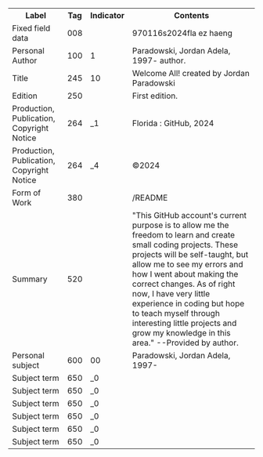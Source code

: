 <table>
  <tr>
    <th>Label</th>
    <th>Tag</th>
    <th>Indicator</th>
    <th>Contents</th>
  </tr>
  <tr>
    <td>Fixed field data</td>
    <td>008</td>
    <td></td>
    <td>970116s2024fla ez  haeng</td>
  </tr>
  <tr>
    <td>Personal Author</td>
    <td>100</td>
    <td>1</td>
    <td>Paradowski, Jordan Adela, 1997- author.</td>
  </tr>
  <tr>
    <td>Title</td>
    <td>245</td>
    <td>10</td>
    <td>Welcome All! created by Jordan Paradowski</td>
  </tr>
  <tr>
    <td>Edition</td>
    <td>250</td>
    <td></td>
    <td>First edition.</td>
  </tr>
  <tr>
    <td>Production, Publication, Copyright Notice</td>
    <td>264</td>
    <td>_1</td>
    <td>Florida : GitHub, 2024</td>
  </tr>
  <tr>
    <td>Production, Publication, Copyright Notice</td>
    <td>264</td>
    <td>_4</td>
    <td>©2024</td>
  </tr>
  <tr>
    <td>Form of Work</td>
    <td>380</td>
    <td></td>
    <td>/README</td>
  </tr>
  <tr>
    <td>Summary</td>
    <td>520</td>
    <td></td>
    <td>"This GitHub account's current purpose is to allow me the freedom to learn and create small coding projects. These projects will be self-taught, but allow me to see my errors and how I went about making the correct changes. As of right now, I have very little experience in coding but hope to teach myself through interesting little projects and grow my knowledge in this area." --Provided by author.</td>
  </tr>
  <tr>
    <td>Personal subject</td>
    <td>600</td>
    <td>00</td>
    <td>Paradowski, Jordan Adela, 1997-</td>
  </tr>
  <tr>
    <td>Subject term</td>
    <td>650</td>
    <td>_0</td>
    <td></td>
  </tr>
  <tr>
    <td>Subject term</td>
    <td>650</td>
    <td>_0</td>
    <td></td>
  </tr>
  <tr>
    <td>Subject term</td>
    <td>650</td>
    <td>_0</td>
    <td></td>
  </tr>
  <tr>  </tr>
  <tr>
    <td>Subject term</td>
    <td>650</td>
    <td>_0</td>
    <td></td>
  </tr>
  <tr>
    <td>Subject term</td>
    <td>650</td>
    <td>_0</td>
    <td></td>
  </tr>
  <tr>
    <td>Subject term</td>
    <td>650</td>
    <td>_0</td>
    <td></td>
  </tr>
  <tr>
</table>

